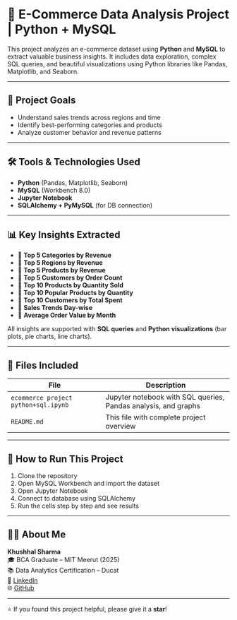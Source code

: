 # 🛒 E-Commerce Data Analysis Project | Python + MySQL

This project analyzes an e-commerce dataset using **Python** and **MySQL** to extract valuable business insights. It includes data exploration, complex SQL queries, and beautiful visualizations using Python libraries like Pandas, Matplotlib, and Seaborn.

---

## 📌 Project Goals

- Understand sales trends across regions and time
- Identify best-performing categories and products
- Analyze customer behavior and revenue patterns

---

## 🛠 Tools & Technologies Used

- **Python** (Pandas, Matplotlib, Seaborn)
- **MySQL** (Workbench 8.0)
- **Jupyter Notebook**
- **SQLAlchemy + PyMySQL** (for DB connection)

---

## 📊 Key Insights Extracted

- 🔹 **Top 5 Categories by Revenue**
- 🔹 **Top 5 Regions by Revenue**
- 🔹 **Top 5 Products by Revenue**
- 🔹 **Top 5 Customers by Order Count**
- 🔹 **Top 10 Products by Quantity Sold**
- 🔹 **Top 10 Popular Products by Quantity**
- 🔹 **Top 10 Customers by Total Spent**
- 🔹 **Sales Trends Day-wise**
- 🔹 **Average Order Value by Month**

All insights are supported with **SQL queries** and **Python visualizations** (bar plots, pie charts, line charts).

---

## 📁 Files Included

| File | Description |
|------|-------------|
| `ecommerce project python+sql.ipynb` | Jupyter notebook with SQL queries, Pandas analysis, and graphs |
| `README.md` | This file with complete project overview |

---

## 🚀 How to Run This Project

1. Clone the repository  
2. Open MySQL Workbench and import the dataset  
3. Open Jupyter Notebook  
4. Connect to database using SQLAlchemy  
5. Run the cells step by step and see results

---

## 🙋‍♂️ About Me

**Khushhal Sharma**  
🎓 BCA Graduate – MIT Meerut (2025)  
📚 Data Analytics Certification – Ducat  
🔗 [LinkedIn](https://www.linkedin.com/in/khushhal-sharma-206386297)  
🌐 [GitHub](https://github.com/Khushhal-Sharma)

---

⭐ If you found this project helpful, please give it a **star**!

